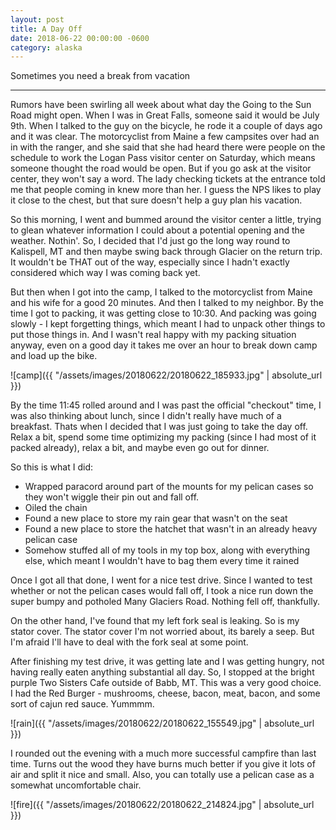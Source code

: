 ```yaml
---
layout: post
title: A Day Off	
date: 2018-06-22 00:00:00 -0600
category: alaska
---
```


Sometimes you need a break from vacation

---

Rumors have been swirling all week about what day the Going to the Sun Road might open.  When I was in Great Falls, someone said it would be July 9th.  When I talked to the guy on the bicycle, he rode it a couple of days ago and it was clear.  The motorcyclist from Maine a few campsites over had an in with the ranger, and she said that she had heard there were people on the schedule to work the Logan Pass visitor center on Saturday, which means someone thought the road would be open.  But if you go ask at the visitor center, they won't say a word.  The lady checking tickets at the entrance told me that people coming in knew more than her.  I guess the NPS likes to play it close to the chest, but that sure doesn't help a guy plan his vacation.

So this morning, I went and bummed around the visitor center a little, trying to glean whatever information I could about a potential opening and the weather.  Nothin'.  So, I decided that I'd just go the long way round to Kalispell, MT and then maybe swing back through Glacier on the return trip.  It wouldn't be THAT out of the way, especially since I hadn't exactly considered which way I was coming back yet.

But then when I got into the camp, I talked to the motorcyclist from Maine and his wife for a good 20 minutes.  And then I talked to my neighbor. By the time I got to packing, it was getting close to 10:30.  And packing was going slowly - I kept forgetting things, which meant I had to unpack other things to put those things in.  And I wasn't real happy with my packing situation anyway, even on a good day it takes me over an hour to break down camp and load up the bike.  

![camp]({{ "/assets/images/20180622/20180622_185933.jpg" | absolute_url }})

By the time 11:45 rolled around and I was past the official "checkout" time, I was also thinking about lunch, since I didn't really have much of a breakfast.  Thats when I decided that I was just going to take the day off.  Relax a bit, spend some time optimizing my packing (since I had most of it packed already), relax a bit, and maybe even go out for dinner.  

So this is what I did:

* Wrapped paracord around part of the mounts for my pelican cases so they won't wiggle their pin out and fall off.  
* Oiled the chain
* Found a new place to store my rain gear that wasn't on the seat
* Found a new place to store the hatchet that wasn't in an already heavy pelican case
* Somehow stuffed all of my tools in my top box, along with everything else, which meant I wouldn't have to bag them every time it rained

Once I got all that done, I went for a nice test drive.  Since I wanted to test whether or not the pelican cases would fall off, I took a nice run down the super bumpy and potholed Many Glaciers Road.  Nothing fell off, thankfully.

On the other hand, I've found that my left fork seal is leaking.  So is my stator cover.  The stator cover I'm not worried about, its barely a seep.  But I'm afraid I'll have to deal with the fork seal at some point.

After finishing my test drive, it was getting late and I was getting hungry, not having really eaten anything substantial all day.  So, I stopped at the bright purple Two Sisters Cafe outside of Babb, MT.  This was a very good choice.  I had the Red Burger - mushrooms, cheese, bacon, meat, bacon, and some sort of cajun red sauce.  Yummmm.

![rain]({{ "/assets/images/20180622/20180622_155549.jpg" | absolute_url }})

I rounded out the evening with a much more successful campfire than last time.  Turns out the wood they have burns much better if you give it lots of air and split it nice and small.  Also, you can totally use a pelican case as a somewhat uncomfortable chair. 

![fire]({{ "/assets/images/20180622/20180622_214824.jpg" | absolute_url }})

